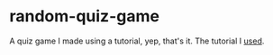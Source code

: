 # random-quiz-game
A quiz game I made using a tutorial, yep, that's it.
The tutorial I [used](https://realpython.com/python-quiz-application/).
